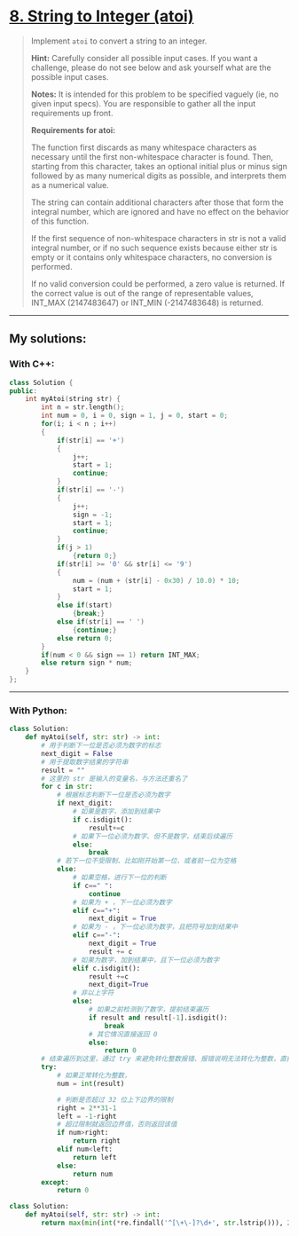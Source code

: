[8. String to Integer (atoi)](https://leetcode.com/problems/string-to-integer-atoi/)
=============================
>Implement `atoi` to convert a string to an integer.
>
><strong>Hint:</strong> Carefully consider all possible input cases. If you want a challenge, please do not see below and ask yourself what are the possible input cases.
>
><strong>Notes:</strong> It is intended for this problem to be specified vaguely (ie, no given input specs). You are responsible to gather all the input requirements up front. 
>
><strong>Requirements for atoi:</strong>
>
>The function first discards as many whitespace characters as necessary until the first non-whitespace character is found. Then, starting from this character, takes an optional initial plus or minus sign followed by as many numerical digits as possible, and interprets them as a numerical value.
>
>The string can contain additional characters after those that form the integral number, which are ignored and have no effect on the behavior of this function.
>
>If the first sequence of non-whitespace characters in str is not a valid integral number, or if no such sequence exists because either str is empty or it contains only whitespace characters, no conversion is performed.
>
>If no valid conversion could be performed, a zero value is returned. If the correct value is out of the range of representable values, INT_MAX (2147483647) or INT_MIN (-2147483648) is returned.

-----------

## My solutions:
### With C++:

```C++
class Solution {
public:
    int myAtoi(string str) {
        int n = str.length();
        int num = 0, i = 0, sign = 1, j = 0, start = 0;
        for(i; i < n ; i++)
        {
            if(str[i] == '+')
            {
                j++;
                start = 1;
                continue;
            }
            if(str[i] == '-')
            {
                j++;
                sign = -1;
                start = 1;
                continue;
            }
            if(j > 1)
                {return 0;}
            if(str[i] >= '0' && str[i] <= '9')
            {
                num = (num + (str[i] - 0x30) / 10.0) * 10;
                start = 1;
            }
            else if(start)
                {break;}
            else if(str[i] == ' ')
                {continue;}
            else return 0;
        }
        if(num < 0 && sign == 1) return INT_MAX;
        else return sign * num;
    }
};
```

-----------
### With Python:

```python
class Solution:
    def myAtoi(self, str: str) -> int:
        # 用于判断下一位是否必须为数字的标志
        next_digit = False
        # 用于提取数字结果的字符串
        result = ""
        # 这里的 str 是输入的变量名，与方法还重名了
        for c in str:
            # 根据标志判断下一位是否必须为数字
            if next_digit:
                # 如果是数字，添加到结果中
                if c.isdigit():
                    result+=c
                # 如果下一位必须为数字、但不是数字，结束后续遍历
                else:
                    break
            # 若下一位不受限制、比如刚开始第一位、或者前一位为空格
            else:
                # 如果空格，进行下一位的判断
                if c==" ":
                    continue
                # 如果为 + ，下一位必须为数字
                elif c=="+":
                    next_digit = True
                # 如果为 - ，下一位必须为数字，且把符号加到结果中
                elif c=="-":
                    next_digit = True
                    result += c
                # 如果为数字，加到结果中，且下一位必须为数字
                elif c.isdigit():
                    result +=c
                    next_digit=True
                # 非以上字符
                else:
                    # 如果之前检测到了数字，提前结束遍历
                    if result and result[-1].isdigit():
                        break
                    # 其它情况直接返回 0
                    else:
                        return 0
        # 结束遍历到这里，通过 try 来避免转化整数报错、报错说明无法转化为整数，直接返回 0
        try:
            # 如果正常转化为整数，
            num = int(result)

            # 判断是否超过 32 位上下边界的限制
            right = 2**31-1
            left = -1-right
            # 超过限制就返回边界值，否则返回该值
            if num>right:
                return right
            elif num<left:
                return left
            else:
                return num
        except:
            return 0
```

```python
class Solution:
    def myAtoi(self, str: str) -> int:
        return max(min(int(*re.findall('^[\+\-]?\d+', str.lstrip())), 2**31 - 1), -2**31)
```